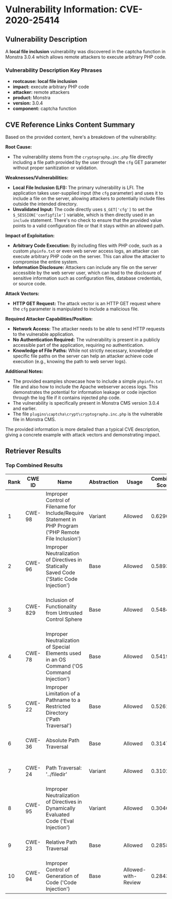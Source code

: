 # Vulnerability Information: CVE-2020-25414

## Vulnerability Description
A **local file inclusion** vulnerability was discovered in the captcha function in Monstra 3.0.4 which allows remote attackers to execute arbitrary PHP code.

### Vulnerability Description Key Phrases
- **rootcause:** **local file inclusion**
- **impact:** execute arbitrary PHP code
- **attacker:** remote attackers
- **product:** Monstra
- **version:** 3.0.4
- **component:** captcha function

## CVE Reference Links Content Summary
Based on the provided content, here's a breakdown of the vulnerability:

**Root Cause:**

*   The vulnerability stems from the `cryptographp.inc.php` file directly including a file path provided by the user through the `cfg` GET parameter without proper sanitization or validation.

**Weaknesses/Vulnerabilities:**

*   **Local File Inclusion (LFI):** The primary vulnerability is LFI. The application takes user-supplied input (the `cfg` parameter) and uses it to include a file on the server, allowing attackers to potentially include files outside the intended directory.
*   **Unvalidated Input:** The code directly uses `$_GET['cfg']` to set the `$_SESSION['configfile']` variable, which is then directly used in an `include` statement. There's no check to ensure that the provided value points to a valid configuration file or that it stays within an allowed path.

**Impact of Exploitation:**

*   **Arbitrary Code Execution:** By including files with PHP code, such as a custom `phpinfo.txt` or even web server access logs, an attacker can execute arbitrary PHP code on the server. This can allow the attacker to compromise the entire system.
*   **Information Disclosure:** Attackers can include any file on the server accessible by the web server user, which can lead to the disclosure of sensitive information such as configuration files, database credentials, or source code.

**Attack Vectors:**

*   **HTTP GET Request:** The attack vector is an HTTP GET request where the `cfg` parameter is manipulated to include a malicious file.

**Required Attacker Capabilities/Position:**

*   **Network Access:** The attacker needs to be able to send HTTP requests to the vulnerable application.
*   **No Authentication Required:** The vulnerability is present in a publicly accessible part of the application, requiring no authentication.
*   **Knowledge of File Paths:** While not strictly necessary, knowledge of specific file paths on the server can help an attacker achieve code execution (e.g., knowing the path to web server logs).

**Additional Notes:**

*   The provided examples showcase how to include a simple `phpinfo.txt` file and also how to include the Apache webserver access logs. This demonstrates the potential for information leakage or code injection through the log file if it contains injected php code.
*   The vulnerability is specifically present in Monstra CMS version 3.0.4 and earlier.
*   The file `plugins\captcha\crypt\cryptographp.inc.php` is the vulnerable file in Monstra CMS.

The provided information is more detailed than a typical CVE description, giving a concrete example with attack vectors and demonstrating impact.

## Retriever Results

### Top Combined Results

| Rank | CWE ID | Name | Abstraction | Usage | Combined Score | Retrievers | Individual Scores |
|------|--------|------|-------------|-------|---------------|------------|-------------------|
| 1 | CWE-98 | Improper Control of Filename for Include/Require Statement in PHP Program ('PHP Remote File Inclusion') | Variant | Allowed | 0.6290 | dense, sparse, graph | dense: 0.563, sparse: 0.177, graph: 0.834 |
| 2 | CWE-96 | Improper Neutralization of Directives in Statically Saved Code ('Static Code Injection') | Base | Allowed | 0.5893 | dense, sparse, graph | dense: 0.602, sparse: 0.122, graph: 0.610 |
| 3 | CWE-829 | Inclusion of Functionality from Untrusted Control Sphere | Base | Allowed | 0.5484 | dense, sparse, graph | dense: 0.512, sparse: 0.127, graph: 0.613 |
| 4 | CWE-78 | Improper Neutralization of Special Elements used in an OS Command ('OS Command Injection') | Base | Allowed | 0.5419 | dense, sparse, graph | dense: 0.508, sparse: 0.108, graph: 0.631 |
| 5 | CWE-22 | Improper Limitation of a Pathname to a Restricted Directory ('Path Traversal') | Base | Allowed | 0.5261 | dense, sparse, graph | dense: 0.515, sparse: 0.114, graph: 0.569 |
| 6 | CWE-36 | Absolute Path Traversal | Base | Allowed | 0.3147 | dense, sparse | dense: 0.513, sparse: 0.101 |
| 7 | CWE-24 | Path Traversal: '../filedir' | Variant | Allowed | 0.3102 | dense, sparse | dense: 0.532, sparse: 0.122 |
| 8 | CWE-95 | Improper Neutralization of Directives in Dynamically Evaluated Code ('Eval Injection') | Variant | Allowed | 0.3046 | dense, sparse | dense: 0.544, sparse: 0.101 |
| 9 | CWE-23 | Relative Path Traversal | Base | Allowed | 0.2858 | sparse, graph | sparse: 0.119, graph: 0.609 |
| 10 | CWE-94 | Improper Control of Generation of Code ('Code Injection') | Base | Allowed-with-Review | 0.2843 | sparse, graph | sparse: 0.106, graph: 0.664 |

